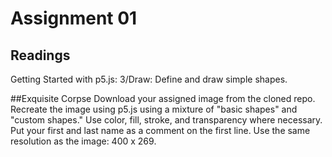 # Assignment 01

## Readings
Getting Started with p5.js: 3/Draw: Define and draw simple shapes.

##Exquisite Corpse
Download your assigned image from the cloned repo. Recreate the image using p5.js using a mixture of "basic shapes" and "custom shapes." Use color, fill, stroke, and transparency where necessary. Put your first and last name as a comment on the first line. Use the same resolution as the image: 400 x 269.
